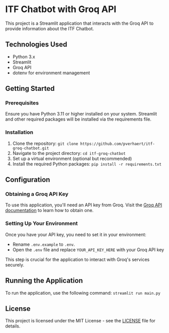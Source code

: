# ITF Chatbot with Groq API
This project is a Streamlit application that interacts with the Groq API to provide information about the ITF Chatbot.

## Technologies Used
- Python 3.x
- Streamlit
- Groq API
- dotenv for environment management

## Getting Started

### Prerequisites
Ensure you have Python 3.11 or higher installed on your system. Streamlit and other required packages will be installed via the requirements file.

### Installation
1. Clone the repository: `git clone https://github.com/pverhaert/itf-groq-chatbot.git`
2. Navigate to the project directory: `cd itf-groq-chatbot`
3. Set up a virtual environment (optional but recommended)
4. Install the required Python packages: `pip install -r requirements.txt`

## Configuration
### Obtaining a Groq API Key
To use this application, you'll need an API key from Groq. Visit the [Groq API documentation](https://console.groq.com/docs/quickstart) to learn how to obtain one.

### Setting Up Your Environment
Once you have your API key, you need to set it in your environment:
- Rename `.env.example` to `.env`.
- Open the `.env` file and replace `YOUR_API_KEY_HERE` with your Groq API key

This step is crucial for the application to interact with Groq's services securely.

## Running the Application
To run the application, use the following command: `streamlit run main.py`

## License
This project is licensed under the MIT License - see the [LICENSE](LICENSE) file for details.
